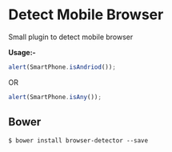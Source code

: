 Detect Mobile Browser
=====================

Small plugin to detect mobile browser 

**Usage:-**

```javascript
alert(SmartPhone.isAndriod());
```

OR

```javascript
alert(SmartPhone.isAny());
```



## Bower

    $ bower install browser-detector --save